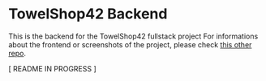 # TowelShop42 Backend

This is the backend for the TowelShop42 fullstack project
For informations about the frontend or screenshots of the project, please check [this other repo](https://github.com/MarinaFroes/towelshop-frontend).

[ README IN PROGRESS ]
